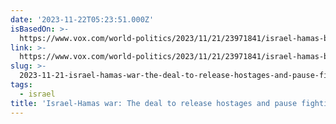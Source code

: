 ```yaml
---
date: '2023-11-22T05:23:51.000Z'
isBasedOn: >-
  https://www.vox.com/world-politics/2023/11/21/23971841/israel-hamas-biden-qatar-hostage-deal-explained
link: >-
  https://www.vox.com/world-politics/2023/11/21/23971841/israel-hamas-biden-qatar-hostage-deal-explained
slug: >-
  2023-11-21-israel-hamas-war-the-deal-to-release-hostages-and-pause-fighting-explaine
tags:
  - israel
title: 'Israel-Hamas war: The deal to release hostages and pause fighting, explaine'
---
```

 
